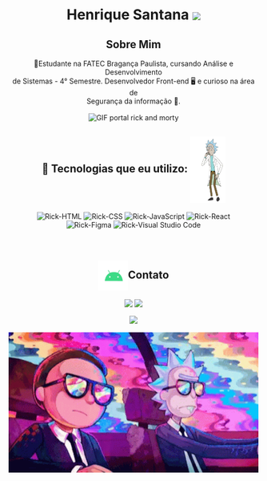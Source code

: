 <div align="center">
  
<h1 align="center"> Henrique Santana <img align="center" src="https://cdn-icons-png.flaticon.com/512/3242/3242257.png" width="70"/></h1>




  ## Sobre Mim
  📕Estudante na FATEC Bragança Paulista, cursando Análise e Desenvolvimento</br> de Sistemas - 4° Semestre. Desenvolvedor Front-end 🖥 e curioso na área de</br> Segurança da informação 🔐.



  <img align="center" alt="GIF portal rick and morty" src="./portalRickAndMorty.gif"/>
</div>




<div align="center">
  
## 🚀 Tecnologias que eu utilizo: <img align="center" alt="gif do t-rex da google com coração" src="./rick.gif" width="70">
</div>
<div align="center">
  <img alt="Rick-HTML" src="https://img.shields.io/badge/HTML5-E34F26?style=for-the-badge&logo=html5&logoColor=white" />
  <img alt="Rick-CSS" src="https://img.shields.io/badge/CSS3-1572B6?style=for-the-badge&logo=css3&logoColor=white" />
  <img alt="Rick-JavaScript" src="https://img.shields.io/badge/JavaScript-323330?style=for-the-badge&logo=javascript&logoColor=F7DF1E" />
  <img alt="Rick-React" src="https://img.shields.io/badge/React-20232A?style=for-the-badge&logo=react&logoColor=61DAFB" />
  <br />
  <img alt="Rick-Figma" src="https://img.shields.io/badge/Figma-F24E1E?style=for-the-badge&logo=figma&logoColor=white" />
  <img alt="Rick-Visual Studio Code" src="https://img.shields.io/badge/Visual_Studio_Code-0078D4?style=for-the-badge&logo=visual%20studio%20code&logoColor=white" />
</div>
<br>


<br/>


<div align="center">
  <h2 align="center"><img align="center" alt="gif android mobile" src="https://github.com/rick-silva/rick-silva/blob/main/giphyAndroid.gif?raw=true" width="60">Contato </h2>
  <a href="https://www.linkedin.com/in/henrique-santana-445357198" target="_blank"><img src="https://img.shields.io/badge/LinkedIn-0077B5?style=for-the-badge&logo=linkedin&logoColor=white" target="_blank"></a>
  <a href="#"><img src="https://img.shields.io/badge/Discord-7289DA?style=for-the-badge&logo=discord&logoColor=white"/></a>

  <a href="#"><img src="https://img.shields.io/badge/Microsoft_Outlook-0078D4?style=for-the-badge&logo=microsoft-outlook&logoColor=white"/></a>
</div>

<div align="center">
  <img alt="GIF rick and morty" src="./rickAndMorty.gif" width="500" />
</div>

